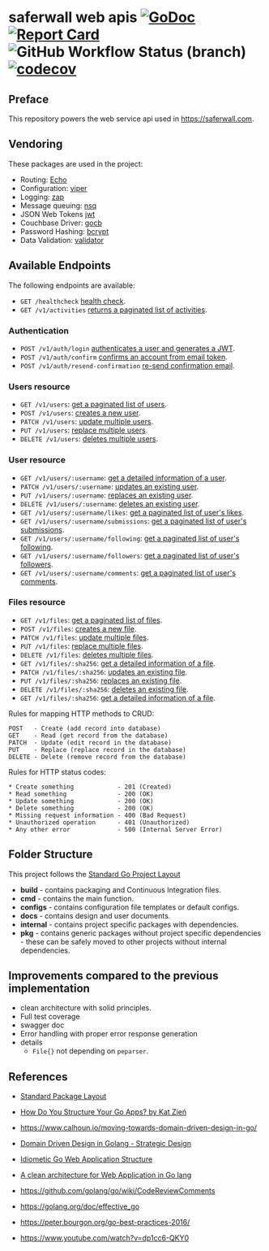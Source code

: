 # saferwall web apis [![GoDoc](http://godoc.org/github.com/saferwall/saferwall-api?status.svg)](https://pkg.go.dev/github.com/saferwall/saferwall-api) [![Report Card](https://goreportcard.com/badge/github.com/saferwall/saferwall-api)](https://goreportcard.com/report/github.com/saferwall/saferwall-api) ![GitHub Workflow Status (branch)](https://img.shields.io/github/workflow/status/saferwall/saferwall-api/Build%20&%20Test/main?style=flat-square) [![codecov](https://codecov.io/gh/saferwall/saferwall-api/branch/main/graph/badge.svg?token=KM4B60IL4L)](https://codecov.io/gh/saferwall/saferwall-api)

## Preface
This repository powers the web service api used in https://saferwall.com.

## Vendoring

These packages are used in the project:

- Routing: [Echo](https://echo.labstack.com/)
- Configuration: [viper](github.com/spf13/viper)
- Logging: [zap](https://github.com/uber-go/zap)
- Message queuing: [nsq](github.com/nsqio/go-nsq)
- JSON Web Tokens [jwt](github.com/golang-jwt/jwt)
- Couchbase Driver: [gocb](https://github.com/couchbase/gocb)
- Password Hashing: [bcrypt](https://golang.org/x/crypto/bcrypt)
- Data Validation: [validator](github.com/go-playground/validator)

## Available Endpoints

The following endpoints are available:

- `GET /healthcheck` [health check](docs/healthcheck/get.md]).
- `GET /v1/activities` [returns a paginated list of activities](docs/activities/get.md).

### Authentication

- `POST /v1/auth/login` [authenticates a user and generates a JWT](docs/auth/login.md).
- `POST /v1/auth/confirm` [confirms an account from email token](docs/auth/confirm.md).
- `POST /v1/auth/resend-confirmation` [re-send confirmation email](docs/auth/resend-confirmation.md).

### Users resource

- `GET /v1/users`: [get a paginated list of users](docs/users/get.md).
- `POST /v1/users`: [creates a new user](docs/users/post.md).
- `PATCH /v1/users`: [update multiple users](docs/users/patch.md).
- `PUT /v1/users`: [replace multiple users](docs/users/put.md).
- `DELETE /v1/users`: [deletes multiple users](docs/users/delete.md).

### User resource

- `GET /v1/users/:username`: [get a detailed information of a user](docs/user/get.md).
- `PATCH /v1/users/:username`: [updates an existing user](docs/user/patch.md).
- `PUT /v1/users/:username`: [replaces an existing user](docs/user/post.md).
- `DELETE /v1/users/:username`: [deletes an existing user](docs/user/delete.md).
- `GET /v1/users/:username/likes`: [get a paginated list of user's likes](docs/user/get.md).
- `GET /v1/users/:username/submissions`: [get a paginated list of user's submissions](docs/profile/submissions.md).
- `GET /v1/users/:username/following`: [get a paginated list of user's following](docs/profile/following.md).
- `GET /v1/users/:username/followers`: [get a paginated list of user's followers](docs/profile/followers.md).
- `GET /v1/users/:username/comments`: [get a paginated list of user's comments](docs/profile/comments.md).

### Files resource

- `GET /v1/files`: [get a paginated list of files](docs/files/get.md).
- `POST /v1/files`: [creates a new file](docs/files/post.md).
- `PATCH /v1/files`: [update multiple files](docs/files/patch.md).
- `PUT /v1/files`: [replace multiple files](docs/files/put.md).
- `DELETE /v1/files`: [deletes multiple files](docs/files/delete.md).
- `GET /v1/files/:sha256`: [get a detailed information of a file](docs/file/get.md).
- `PATCH /v1/files/:sha256`: [updates an existing file](docs/file/patch.md).
- `PUT /v1/files/:sha256`: [replaces an existing file](docs/file/post.md).
- `DELETE /v1/files/:sha256`: [deletes an existing file](docs/file/delete.md).
- `GET /v1/files/:sha256`: [get a detailed information of a file](docs/file/get.md).

Rules for mapping HTTP methods to CRUD:

```http
POST   - Create (add record into database)
GET    - Read (get record from the database)
PATCH  - Update (edit record in the database)
PUT    - Replace (replace record in the database)
DELETE - Delete (remove record from the database)
```

Rules for HTTP status codes:

```http
* Create something            - 201 (Created)
* Read something              - 200 (OK)
* Update something            - 200 (OK)
* Delete something            - 200 (OK)
* Missing request information - 400 (Bad Request)
* Unauthorized operation      - 401 (Unauthorized)
* Any other error             - 500 (Internal Server Error)
```

## Folder Structure

This project follows the [Standard Go Project Layout](https://github.com/golang-standards/project-layout)

- **build** - contains packaging and Continuous Integration files.
- **cmd** - contains the main function.
- **configs** - contains configuration file templates or default configs.
- **docs** - contains design and user documents.
- **internal** - contains project specific packages with dependencies.
- **pkg** - contains generic packages without project specific dependencies - these can be safely moved to other projects without internal dependencies.

## Improvements compared to the previous implementation

- clean architecture with solid principles.
- Full test coverage
- swagger doc
- Error handling with proper error response generation
- details
    - `File{}` not depending on `peparser`.


## References

- [Standard Package Layout](https://medium.com/@benbjohnson/standard-package-layout-7cdbc8391fc1)
- [How Do You Structure Your Go Apps? by Kat Zień](https://github.com/katzien/go-structure-examples)
- https://www.calhoun.io/moving-towards-domain-driven-design-in-go/
- [Domain Driven Design in Golang - Strategic Design](https://www.damianopetrungaro.com/posts/ddd-using-golang-strategic-design/)
- [Idiometic Go Web Application Structure](http://josebalius.com/posts/go-app-structure/)
- [A clean architecture for Web Application in Go lang](https://medium.com/wesionary-team/a-clean-architecture-for-web-application-in-go-lang-4b802dd130bb)

- https://github.com/golang/go/wiki/CodeReviewComments
- https://golang.org/doc/effective_go
- https://peter.bourgon.org/go-best-practices-2016/
- https://www.youtube.com/watch?v=dp1cc6-QKY0